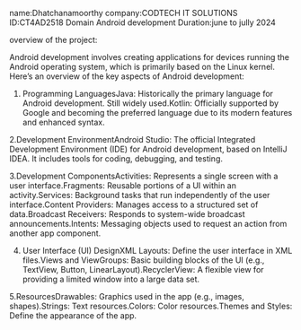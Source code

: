 name:Dhatchanamoorthy
company:CODTECH IT SOLUTIONS
ID:CT4AD2518
Domain Android development
Duration:june to jully 2024


overview of the project:

Android development involves creating applications for devices running the Android operating system, which is primarily based on the Linux kernel. Here’s an overview of the key aspects of Android development:

1. Programming LanguagesJava: Historically the primary language for Android development. Still widely used.Kotlin: Officially supported by Google and becoming the preferred language due to its modern features and enhanced syntax.

2.Development EnvironmentAndroid Studio: The official Integrated Development Environment (IDE) for Android development, based on IntelliJ IDEA. It includes tools for coding, debugging, and testing.

3.Development ComponentsActivities: Represents a single screen with a user interface.Fragments: Reusable portions of a UI within an activity.Services: Background tasks that run independently of the user interface.Content Providers: Manages access to a structured set of data.Broadcast Receivers: Responds to system-wide broadcast announcements.Intents: Messaging objects used to request an action from another app component.

4. User Interface (UI) DesignXML Layouts: Define the user interface in XML files.Views and ViewGroups: Basic building blocks of the UI (e.g., TextView, Button, LinearLayout).RecyclerView: A flexible view for providing a limited window into a large data set.

5.ResourcesDrawables: Graphics used in the app (e.g., images, shapes).Strings: Text resources.Colors: Color resources.Themes and Styles: Define the appearance of the app.
